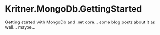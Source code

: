 # Kritner.MongoDb.GettingStarted

Getting started with MongoDb and .net core... some blog posts about it as well... maybe...

